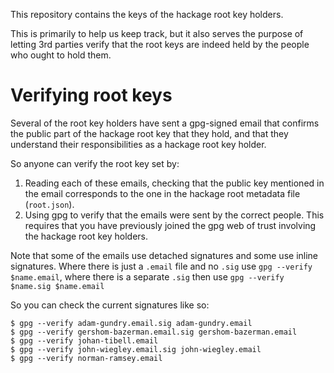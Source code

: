 This repository contains the keys of the hackage root key holders.

This is primarily to help us keep track, but it also serves the purpose of
letting 3rd parties verify that the root keys are indeed held by the people
who ought to hold them.


Verifying root keys
=====================

Several of the root key holders have sent a gpg-signed email that confirms
the public part of the hackage root key that they hold, and that they
understand their responsibilities as a hackage root key holder.

So anyone can verify the root key set by:

 1. Reading each of these emails, checking that the public key mentioned in
    the email corresponds to the one in the hackage root metadata file
    (`root.json`).
 2. Using gpg to verify that the emails were sent by the correct people.
    This requires that you have previously joined the gpg web of trust
    involving the hackage root key holders.


Note that some of the emails use detached signatures and some use inline
signatures. Where there is just a `.email` file and no `.sig` use
`gpg --verify $name.email`, where there is a separate `.sig` then use
`gpg --verify $name.sig $name.email`

So you can check the current signatures like so:

    $ gpg --verify adam-gundry.email.sig adam-gundry.email
    $ gpg --verify gershom-bazerman.email.sig gershom-bazerman.email
    $ gpg --verify johan-tibell.email
    $ gpg --verify john-wiegley.email.sig john-wiegley.email 
    $ gpg --verify norman-ramsey.email

